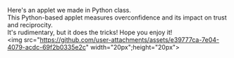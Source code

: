 Here's an applet we made in Python class.<br>
This Python-based applet measures overconfidence and its impact on trust and reciprocity.<br>
It's rudimentary, but it does the tricks!
Hope you enjoy it!<br>
<img src="https://github.com/user-attachments/assets/e39777ca-7e04-4079-acdc-69f2b0335e2c" width="20px";height="20px">
